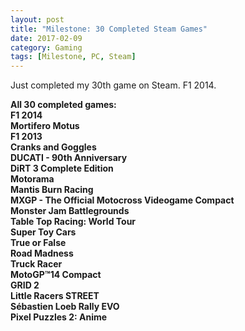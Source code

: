 ```yaml
---
layout: post
title: "Milestone: 30 Completed Steam Games"
date: 2017-02-09
category: Gaming
tags: [Milestone, PC, Steam]
---
```

<p>Just completed my 30th game on Steam.  F1 2014.</p>
<p><strong>All 30 completed games:<br />F1 2014<br />Mortifero Motus<br />F1 2013<br />Cranks and Goggles<br />DUCATI - 90th Anniversary<br />DiRT 3 Complete Edition<br />Motorama<br />Mantis Burn Racing<br />MXGP - The Official Motocross Videogame Compact<br />Monster Jam Battlegrounds<br />Table Top Racing: World Tour<br />Super Toy Cars<br />True or False<br />Road Madness<br />Truck Racer<br />MotoGP™14 Compact<br />GRID 2<br />Little Racers STREET<br />Sébastien Loeb Rally EVO<br />Pixel Puzzles 2: Anime</p>


